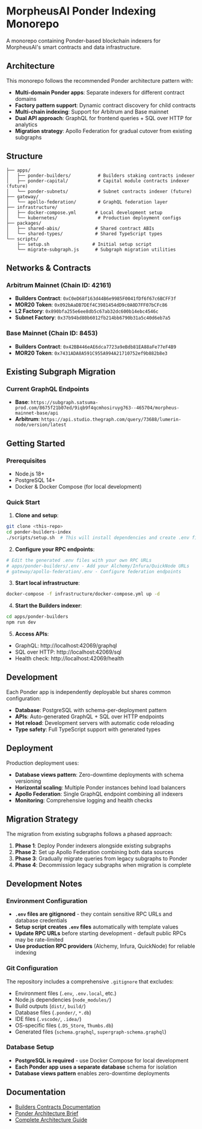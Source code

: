 # MorpheusAI Ponder Indexing Monorepo

A monorepo containing Ponder-based blockchain indexers for MorpheusAI's smart contracts and data infrastructure.

## Architecture

This monorepo follows the recommended Ponder architecture pattern with:

- **Multi-domain Ponder apps**: Separate indexers for different contract domains
- **Factory pattern support**: Dynamic contract discovery for child contracts
- **Multi-chain indexing**: Support for Arbitrum and Base mainnet
- **Dual API approach**: GraphQL for frontend queries + SQL over HTTP for analytics
- **Migration strategy**: Apollo Federation for gradual cutover from existing subgraphs

## Structure

```
├── apps/
│   ├── ponder-builders/          # Builders staking contracts indexer
│   ├── ponder-capital/           # Capital module contracts indexer (future)
│   └── ponder-subnets/           # Subnet contracts indexer (future)
├── gateway/
│   └── apollo-federation/        # GraphQL federation layer
├── infrastructure/
│   ├── docker-compose.yml       # Local development setup
│   └── kubernetes/               # Production deployment configs
├── packages/
│   ├── shared-abis/             # Shared contract ABIs
│   └── shared-types/            # Shared TypeScript types
└── scripts/
    ├── setup.sh                # Initial setup script
    └── migrate-subgraph.js      # Subgraph migration utilities
```

## Networks & Contracts

### Arbitrum Mainnet (Chain ID: 42161)
- **Builders Contract**: `0xC0eD68f163d44B6e9985F0041fDf6f67c6BCFF3f`
- **MOR20 Token**: `0x092bAaDB7DEf4C3981454dD9c0A0D7FF07bCFc86`
- **L2 Factory**: `0x890bfa255e6ee8db5c67ab32dc600b14ebc4546c`
- **Subnet Factory**: `0x37b94bd80b6012fb214bb6790b31a5c40d6eb7a5`

### Base Mainnet (Chain ID: 8453)
- **Builders Contract**: `0x42BB446eAE6dca7723a9eBdb81EA88aFe77eF4B9`
- **MOR20 Token**: `0x7431ADA8A591C955A994A21710752ef9b882b8e3`

## Existing Subgraph Migration

### Current GraphQL Endpoints
- **Base**: `https://subgraph.satsuma-prod.com/8675f21b07ed/9iqb9f4qcmhosiruyg763--465704/morpheus-mainnet-base/api`
- **Arbitrum**: `https://api.studio.thegraph.com/query/73688/lumerin-node/version/latest`

## Getting Started

### Prerequisites
- Node.js 18+
- PostgreSQL 14+
- Docker & Docker Compose (for local development)

### Quick Start

1. **Clone and setup**:
```bash
git clone <this-repo>
cd ponder-builders-index
./scripts/setup.sh  # This will install dependencies and create .env files
```

2. **Configure your RPC endpoints**:
```bash
# Edit the generated .env files with your own RPC URLs
# apps/ponder-builders/.env - Add your Alchemy/Infura/QuickNode URLs
# gateway/apollo-federation/.env - Configure federation endpoints
```

3. **Start local infrastructure**:
```bash
docker-compose -f infrastructure/docker-compose.yml up -d
```

4. **Start the Builders indexer**:
```bash
cd apps/ponder-builders
npm run dev
```

5. **Access APIs**:
- GraphQL: http://localhost:42069/graphql
- SQL over HTTP: http://localhost:42069/sql
- Health check: http://localhost:42069/health

## Development

Each Ponder app is independently deployable but shares common configuration:

- **Database**: PostgreSQL with schema-per-deployment pattern
- **APIs**: Auto-generated GraphQL + SQL over HTTP endpoints
- **Hot reload**: Development servers with automatic code reloading
- **Type safety**: Full TypeScript support with generated types

## Deployment

Production deployment uses:

- **Database views pattern**: Zero-downtime deployments with schema versioning
- **Horizontal scaling**: Multiple Ponder instances behind load balancers
- **Apollo Federation**: Single GraphQL endpoint combining all indexers
- **Monitoring**: Comprehensive logging and health checks

## Migration Strategy

The migration from existing subgraphs follows a phased approach:

1. **Phase 1**: Deploy Ponder indexers alongside existing subgraphs
2. **Phase 2**: Set up Apollo Federation combining both data sources
3. **Phase 3**: Gradually migrate queries from legacy subgraphs to Ponder
4. **Phase 4**: Decommission legacy subgraphs when migration is complete

## Development Notes

### Environment Configuration
- **`.env` files are gitignored** - they contain sensitive RPC URLs and database credentials
- **Setup script creates `.env` files** automatically with template values
- **Update RPC URLs** before starting development - default public RPCs may be rate-limited
- **Use production RPC providers** (Alchemy, Infura, QuickNode) for reliable indexing

### Git Configuration
The repository includes a comprehensive `.gitignore` that excludes:
- Environment files (`.env`, `.env.local`, etc.)
- Node.js dependencies (`node_modules/`)
- Build outputs (`dist/`, `build/`)
- Database files (`.ponder/`, `*.db`)
- IDE files (`.vscode/`, `.idea/`)
- OS-specific files (`.DS_Store`, `Thumbs.db`)
- Generated files (`schema.graphql`, `supergraph-schema.graphql`)

### Database Setup
- **PostgreSQL is required** - use Docker Compose for local development
- **Each Ponder app uses a separate database** schema for isolation
- **Database views pattern** enables zero-downtime deployments

## Documentation

- [Builders Contracts Documentation](./docs/builders%20contracts.md)
- [Ponder Architecture Brief](./docs/Ponder%20architecture%20brief.md)
- [Complete Architecture Guide](./docs/Ponder%20Blockchain%20Indexing%20Architectur.md)
